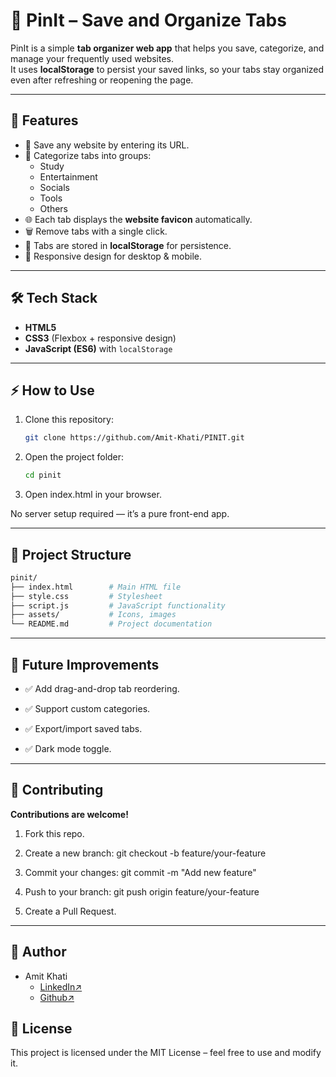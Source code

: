 # 📌 PinIt – Save and Organize Tabs

PinIt is a simple **tab organizer web app** that helps you save, categorize, and manage your frequently used websites.  
It uses **localStorage** to persist your saved links, so your tabs stay organized even after refreshing or reopening the page.

---

## 🚀 Features
- 🔖 Save any website by entering its URL.
- 📂 Categorize tabs into groups:
  - Study
  - Entertainment
  - Socials
  - Tools
  - Others
- 🌐 Each tab displays the **website favicon** automatically.
- 🗑️ Remove tabs with a single click.
- 💾 Tabs are stored in **localStorage** for persistence.
- 📱 Responsive design for desktop & mobile.

---

## 🛠️ Tech Stack
- **HTML5**
- **CSS3** (Flexbox + responsive design)
- **JavaScript (ES6)** with `localStorage`

---

## ⚡ How to Use
1. Clone this repository:
   ```bash
   git clone https://github.com/Amit-Khati/PINIT.git
2. Open the project folder:
   ```bash
   cd pinit
3. Open index.html in your browser.

No server setup required — it’s a pure front-end app.

---

## 📂 Project Structure
   ```bash
   pinit/
   ├── index.html        # Main HTML file
   ├── style.css         # Stylesheet
   ├── script.js         # JavaScript functionality
   ├── assets/           # Icons, images
   └── README.md         # Project documentation
```
---

##  📝 Future Improvements

- ✅ Add drag-and-drop tab reordering.

- ✅ Support custom categories.

- ✅ Export/import saved tabs.

- ✅ Dark mode toggle.

--- 

## 🤝 Contributing
 __Contributions are welcome!__

1. Fork this repo.

2. Create a new branch: git checkout -b feature/your-feature

3. Commit your changes: git commit -m "Add new feature"

4. Push to your branch: git push origin feature/your-feature

5. Create a Pull Request.

---

## 👤 Author
- Amit Khati
  - [LinkedIn↗](https://www.linkedin.com/in/amitkhatiofficial/ "Visit Amit's LinkedIn Profile")
  - [Github↗](https://github.com/Amit-Khati "Visit Amit's Github Profile") 

## 📜 License
This project is licensed under the MIT License – feel free to use and modify it.
